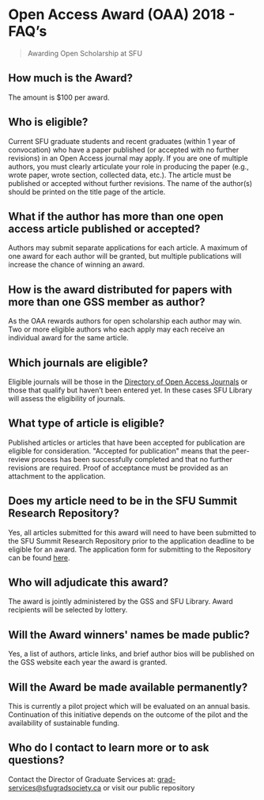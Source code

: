 # Open Access Award (OAA) 2018 - FAQ’s
> Awarding Open Scholarship at SFU

## How much is the Award?
The amount is $100 per award. 

## Who is eligible?
Current SFU graduate students and recent graduates (within 1 year of convocation) who have a paper published (or accepted with no further revisions) in an Open Access journal may apply. If you are one of multiple authors, you must clearly articulate your role in producing the paper (e.g., wrote paper, wrote section, collected data, etc.). The article must be published or accepted without further revisions. The name of the author(s) should be printed on the title page of the article.

## What if the author has more than one open access article published or accepted?
Authors may submit separate applications for each article. A maximum of one award for each author will be granted, but multiple publications will increase the chance of winning an award.

## How is the award distributed for papers with more than one GSS member as author?
As the OAA rewards authors for open scholarship each author may win. Two or more eligible authors who each apply may each receive an individual award for the same article.

## Which journals are eligible?
Eligible journals will be those in the [Directory of Open Access Journals](https://doaj.org/) or those that qualify but haven’t been entered yet. In these cases SFU Library will assess the eligibility of journals.

## What type of article is eligible?
Published articles or articles that have been accepted for publication are eligible for consideration. "Accepted for publication" means that the peer-review process has been successfully completed and that no further revisions are required. Proof of acceptance must be provided as an attachment to the application.

## Does my article need to be in the ​SFU Summit Research Repository?
Yes, all articles submitted for this award will need to have been submitted to the SFU Summit Research Repository prior to the application deadline to be eligible for an award. The application form for submitting to the Repository can be found [here](https://www.lib.sfu.ca/help/publish/summit-deposit-form). 

## Who will adjudicate this award?
The award is jointly administered by the GSS and SFU Library. Award recipients will be selected by lottery.

## Will the Award winners' names be made public?
Yes, a list of authors, article links, and brief author bios will be published on the GSS website each year the award is granted.

## Will the Award be made available permanently?
This is currently a pilot project which will be evaluated on an annual basis. Continuation of this initiative depends on the outcome of the pilot and the availability of sustainable funding.

## Who do I contact to learn more or to ask questions?
Contact the Director of Graduate Services at: grad-services@sfugradsociety.ca or visit our public repository
